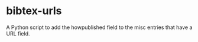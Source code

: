 # bibtex-urls
A Python script to add the howpublished field to the misc entries that have a URL field.
